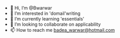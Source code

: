 - 👋 Hi, I’m @Bwarwar
- 👀 I’m interested in 'domail'writing
- 🌱 I’m currently learning 'essentials'
- 💞️ I’m looking to collaborate on applicability
- 📫 How to reach me badea_warwar@hotmail.com

<!---
Bwarwar/Bwarwar is a ✨ special ✨ repository because its `README.md` (this file) appears on your GitHub profile.
You can click the Preview link to take a look at your changes.
--->
